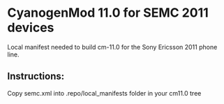 CyanogenMod 11.0 for SEMC 2011 devices
===============

Local manifest needed to build cm-11.0 for the Sony Ericsson 2011 phone line.

Instructions:
-------------

Copy semc.xml into .repo/local_manifests folder in your cm11.0 tree
